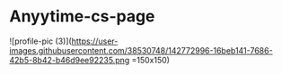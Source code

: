 # Anyytime-cs-page

![profile-pic (3)](https://user-images.githubusercontent.com/38530748/142772996-16beb141-7686-42b5-8b42-b46d9ee92235.png =150x150)

